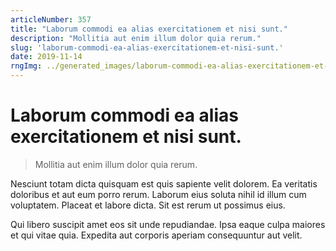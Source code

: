 ```yaml
---
articleNumber: 357
title: "Laborum commodi ea alias exercitationem et nisi sunt."
description: "Mollitia aut enim illum dolor quia rerum."
slug: 'laborum-commodi-ea-alias-exercitationem-et-nisi-sunt.'
date: 2019-11-14
rngImg: ../generated_images/laborum-commodi-ea-alias-exercitationem-et-nisi-sunt..jpg
---
```


# Laborum commodi ea alias exercitationem et nisi sunt.

> Mollitia aut enim illum dolor quia rerum.

Nesciunt totam dicta quisquam est quis sapiente velit dolorem. Ea veritatis doloribus et aut eum porro rerum. Laborum eius soluta nihil id illum cum voluptatem. Placeat et labore dicta. Sit est rerum ut possimus eius.
 Qui libero suscipit amet eos sit unde repudiandae. Ipsa eaque culpa maiores et qui vitae quia. Expedita aut corporis aperiam consequuntur aut velit.

